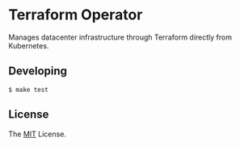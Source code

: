 # Terraform Operator

Manages datacenter infrastructure through Terraform directly from
Kubernetes.

## Developing

    $ make test

## License

The [MIT] License.

[MIT]: LICENSE
